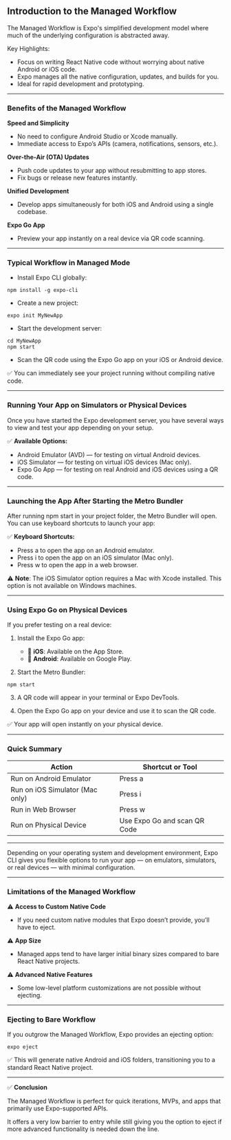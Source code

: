 ## Introduction to the Managed Workflow

The <span class="emphasis">Managed Workflow</span> is Expo's simplified development model where much of the underlying configuration is abstracted away.

Key Highlights:
- Focus on writing React Native code without worrying about native Android or iOS code.
- Expo manages all the native configuration, updates, and builds for you.
- Ideal for rapid development and prototyping.

---

### Benefits of the Managed Workflow

**Speed and Simplicity**
- No need to configure Android Studio or Xcode manually.
- Immediate access to Expo’s APIs (camera, notifications, sensors, etc.).

**Over-the-Air (OTA) Updates**
- Push code updates to your app without resubmitting to app stores.
- Fix bugs or release new features instantly.

**Unified Development**
- Develop apps simultaneously for both iOS and Android using a single codebase.

**Expo Go App**
- Preview your app instantly on a real device via QR code scanning.

---

### Typical Workflow in Managed Mode

- Install Expo CLI globally:

```shell
npm install -g expo-cli
```

- Create a new project:

```shell
expo init MyNewApp
```

- Start the development server:

```shell
cd MyNewApp
npm start
```

- Scan the QR code using the <span class="emphasis">Expo Go</span> app on your iOS or Android device.

✅ You can immediately see your project running without compiling native code.

---

### Running Your App on Simulators or Physical Devices

Once you have started the Expo development server, you have several ways to view and test your app depending on your setup.

✅ **Available Options:**

- <span class="emphasis">Android Emulator</span> (AVD) — for testing on virtual Android devices.
- <span class="emphasis">iOS Simulator</span> — for testing on virtual iOS devices (Mac only).
- <span class="emphasis">Expo Go App</span> — for testing on real Android and iOS devices using a QR code.

---

### Launching the App After Starting the Metro Bundler

After running <span class="codeSnip">npm start</span> in your project folder, the Metro Bundler will open. You can use keyboard shortcuts to launch your app:

✅ **Keyboard Shortcuts:**

- Press <span class="emphasis">a</span> to open the app on an Android emulator.
- Press <span class="emphasis">i</span> to open the app on an iOS simulator (Mac only).
- Press <span class="emphasis">w</span> to open the app in a web browser.

⚠️ **Note**: The <span class="emphasis">iOS Simulator</span> option requires a Mac with <span class="emphasis">Xcode</span> installed. This option is not available on Windows machines.

---

### Using Expo Go on Physical Devices

If you prefer testing on a real device:

1. Install the <span class="emphasis">Expo Go</span> app:
   - 📱 **iOS**: Available on the App Store.
   - 📱 **Android**: Available on Google Play.

2. Start the Metro Bundler:

```shell
npm start
```

3. A QR code will appear in your terminal or Expo DevTools.

4. Open the <span class="emphasis">Expo Go</span> app on your device and use it to scan the QR code.

✅ Your app will open instantly on your physical device.

---

### Quick Summary

<table class="notesTable">
  <thead>
    <tr class="tableHeader">
      <th class="tableCellHeader">Action</th>
      <th class="tableCellHeader">Shortcut or Tool</th>
    </tr>
  </thead>
  <tbody>
    <tr class="tableRow">
      <td class="tableCell">Run on Android Emulator</td>
      <td class="tableCell"><span class="emphasis">Press</span> <span class="emphasis">a</span></td>
    </tr>
    <tr class="tableRow">
      <td class="tableCell">Run on iOS Simulator (Mac only)</td>
      <td class="tableCell"><span class="emphasis">Press</span> <span class="emphasis">i</span></td>
    </tr>
    <tr class="tableRow">
      <td class="tableCell">Run in Web Browser</td>
      <td class="tableCell"><span class="emphasis">Press</span> <span class="emphasis">w</span></td>
    </tr>
    <tr class="tableRow">
      <td class="tableCell">Run on Physical Device</td>
      <td class="tableCell">Use <span class="emphasis">Expo Go</span> and scan QR Code</td>
    </tr>
  </tbody>
</table>

---

Depending on your operating system and development environment, Expo CLI gives you flexible options to run your app — on emulators, simulators, or real devices — with minimal configuration.

---

### Limitations of the Managed Workflow

⚠️ **Access to Custom Native Code**
- If you need custom native modules that Expo doesn’t provide, you’ll have to eject.

⚠️ **App Size**
- Managed apps tend to have larger initial binary sizes compared to bare React Native projects.

⚠️ **Advanced Native Features**
- Some low-level platform customizations are not possible without ejecting.

---

### Ejecting to Bare Workflow

If you outgrow the Managed Workflow, Expo provides an ejecting option:

```shell
expo eject
```

✅ This will generate native Android and iOS folders, transitioning you to a standard React Native project.

---

✅ **Conclusion**

The <span class="emphasis">Managed Workflow</span> is perfect for quick iterations, MVPs, and apps that primarily use Expo-supported APIs.

It offers a very low barrier to entry while still giving you the option to eject if more advanced functionality is needed down the line.
